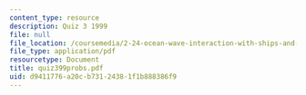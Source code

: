 ```yaml
---
content_type: resource
description: Quiz 3 1999
file: null
file_location: /coursemedia/2-24-ocean-wave-interaction-with-ships-and-offshore-energy-systems-13-022-spring-2002/d9411776a20cb73124381f1b888386f9_quiz399probs.pdf
file_type: application/pdf
resourcetype: Document
title: quiz399probs.pdf
uid: d9411776-a20c-b731-2438-1f1b888386f9
---
```

